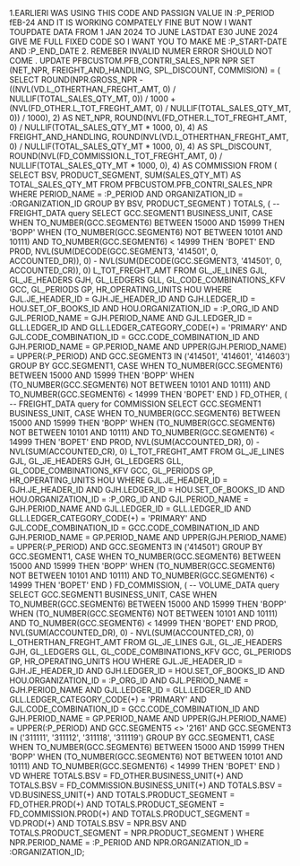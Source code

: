 1.EARLIERI WAS USING THIS CODE AND PASSIGN VALUE IN :P_PERIOD fEB-24 AND IT IS WORKING COMPATELY FINE BUT NOW I WANT TOUPDATE DATA FROM 1 JAN 2024 TO JUNE 
LASTDAT E30 JUNE 2024 GIVE ME FULL FIXED CODE 
SO I WANT YOU TO MAKE ME :P_START-DATE AND :P_END_DATE
2. REMEBER INVALID NUMER ERROR SHOULD NOT COME .
UPDATE PFBCUSTOM.PFB_CONTRI_SALES_NPR NPR
SET (NET_NPR, FREIGHT_AND_HANDLING, SPL_DISCOUNT, COMMISION) = (
    SELECT 
        ROUND(NPR.GROSS_NPR - ((NVL(VD.L_OTHERTHAN_FREGHT_AMT, 0) / NULLIF(TOTAL_SALES_QTY_MT, 0)) / 1000
            + (NVL(FD_OTHER.L_TOT_FREGHT_AMT, 0) / NULLIF(TOTAL_SALES_QTY_MT, 0)) / 1000), 2) AS NET_NPR,
        ROUND(NVL(FD_OTHER.L_TOT_FREGHT_AMT, 0) / NULLIF(TOTAL_SALES_QTY_MT * 1000, 0), 4) AS FREIGHT_AND_HANDLING,
        ROUND(NVL(VD.L_OTHERTHAN_FREGHT_AMT, 0) / NULLIF(TOTAL_SALES_QTY_MT * 1000, 0), 4) AS SPL_DISCOUNT,
        ROUND(NVL(FD_COMMISSION.L_TOT_FREGHT_AMT, 0) / NULLIF(TOTAL_SALES_QTY_MT * 1000, 0), 4) AS COMMISSION
    FROM (
        SELECT 
            BSV, 
            PRODUCT_SEGMENT, 
            SUM(SALES_QTY_MT) AS TOTAL_SALES_QTY_MT
        FROM PFBCUSTOM.PFB_CONTRI_SALES_NPR
        WHERE PERIOD_NAME = :P_PERIOD
        AND ORGANIZATION_ID = :ORGANIZATION_ID
        GROUP BY BSV, PRODUCT_SEGMENT
    ) TOTALS,
    (
        -- FREIGHT_DATA query
        SELECT 
            GCC.SEGMENT1 BUSINESS_UNIT,
            CASE
                WHEN TO_NUMBER(GCC.SEGMENT6) BETWEEN 15000 AND 15999 THEN 'BOPP'
                WHEN (TO_NUMBER(GCC.SEGMENT6) NOT BETWEEN 10101 AND 10111)
                     AND TO_NUMBER(GCC.SEGMENT6) < 14999 THEN 'BOPET'
            END PROD,
            NVL(SUM(DECODE(GCC.SEGMENT3, '414501', 0, ACCOUNTED_DR)), 0) - 
            NVL(SUM(DECODE(GCC.SEGMENT3, '414501', 0, ACCOUNTED_CR)), 0) L_TOT_FREGHT_AMT
        FROM 
            GL_JE_LINES GJL,
            GL_JE_HEADERS GJH,
            GL_LEDGERS GLL,
            GL_CODE_COMBINATIONS_KFV GCC,
            GL_PERIODS GP,
            HR_OPERATING_UNITS HOU
        WHERE 
            GJL.JE_HEADER_ID = GJH.JE_HEADER_ID
            AND GJH.LEDGER_ID = HOU.SET_OF_BOOKS_ID
            AND HOU.ORGANIZATION_ID = :P_ORG_ID
            AND GJL.PERIOD_NAME = GJH.PERIOD_NAME
            AND GJL.LEDGER_ID = GLL.LEDGER_ID
            AND GLL.LEDGER_CATEGORY_CODE(+) = 'PRIMARY'
            AND GJL.CODE_COMBINATION_ID = GCC.CODE_COMBINATION_ID
            AND GJH.PERIOD_NAME = GP.PERIOD_NAME
            AND UPPER(GJH.PERIOD_NAME) = UPPER(:P_PERIOD)
            AND GCC.SEGMENT3 IN ('414501', '414601', '414603')
        GROUP BY 
            GCC.SEGMENT1,
            CASE
                WHEN TO_NUMBER(GCC.SEGMENT6) BETWEEN 15000 AND 15999 THEN 'BOPP'
                WHEN (TO_NUMBER(GCC.SEGMENT6) NOT BETWEEN 10101 AND 10111)
                     AND TO_NUMBER(GCC.SEGMENT6) < 14999 THEN 'BOPET'
            END
    ) FD_OTHER,
    (
        -- FREIGHT_DATA query for COMMISSION
        SELECT 
            GCC.SEGMENT1 BUSINESS_UNIT,
            CASE
                WHEN TO_NUMBER(GCC.SEGMENT6) BETWEEN 15000 AND 15999 THEN 'BOPP'
                WHEN (TO_NUMBER(GCC.SEGMENT6) NOT BETWEEN 10101 AND 10111)
                     AND TO_NUMBER(GCC.SEGMENT6) < 14999 THEN 'BOPET'
            END PROD,
            NVL(SUM(ACCOUNTED_DR), 0) - NVL(SUM(ACCOUNTED_CR), 0) L_TOT_FREGHT_AMT
        FROM 
            GL_JE_LINES GJL,
            GL_JE_HEADERS GJH,
            GL_LEDGERS GLL,
            GL_CODE_COMBINATIONS_KFV GCC,
            GL_PERIODS GP,
            HR_OPERATING_UNITS HOU
        WHERE 
            GJL.JE_HEADER_ID = GJH.JE_HEADER_ID
            AND GJH.LEDGER_ID = HOU.SET_OF_BOOKS_ID
            AND HOU.ORGANIZATION_ID = :P_ORG_ID
            AND GJL.PERIOD_NAME = GJH.PERIOD_NAME
            AND GJL.LEDGER_ID = GLL.LEDGER_ID
            AND GLL.LEDGER_CATEGORY_CODE(+) = 'PRIMARY'
            AND GJL.CODE_COMBINATION_ID = GCC.CODE_COMBINATION_ID
            AND GJH.PERIOD_NAME = GP.PERIOD_NAME
            AND UPPER(GJH.PERIOD_NAME) = UPPER(:P_PERIOD)
            AND GCC.SEGMENT3 IN ('414501')
        GROUP BY 
            GCC.SEGMENT1,
            CASE
                WHEN TO_NUMBER(GCC.SEGMENT6) BETWEEN 15000 AND 15999 THEN 'BOPP'
                WHEN (TO_NUMBER(GCC.SEGMENT6) NOT BETWEEN 10101 AND 10111)
                     AND TO_NUMBER(GCC.SEGMENT6) < 14999 THEN 'BOPET'
            END
    ) FD_COMMISSION,
    (
        -- VOLUME_DATA query
        SELECT GCC.SEGMENT1 BUSINESS_UNIT,
                CASE
                    WHEN TO_NUMBER(GCC.SEGMENT6) BETWEEN 15000 AND 15999 THEN 'BOPP'
                    WHEN (TO_NUMBER(GCC.SEGMENT6) NOT BETWEEN 10101 AND 10111)
                         AND TO_NUMBER(GCC.SEGMENT6) < 14999 THEN 'BOPET'
                END PROD,
                NVL(SUM(ACCOUNTED_DR), 0) - NVL(SUM(ACCOUNTED_CR), 0) L_OTHERTHAN_FREGHT_AMT
         FROM GL_JE_LINES GJL,
              GL_JE_HEADERS GJH,
              GL_LEDGERS GLL,
              GL_CODE_COMBINATIONS_KFV GCC,
              GL_PERIODS GP,
              HR_OPERATING_UNITS HOU
         WHERE GJL.JE_HEADER_ID = GJH.JE_HEADER_ID
           AND GJH.LEDGER_ID = HOU.SET_OF_BOOKS_ID
           AND HOU.ORGANIZATION_ID = :P_ORG_ID
           AND GJL.PERIOD_NAME = GJH.PERIOD_NAME
           AND GJL.LEDGER_ID = GLL.LEDGER_ID
           AND GLL.LEDGER_CATEGORY_CODE(+) = 'PRIMARY'
           AND GJL.CODE_COMBINATION_ID = GCC.CODE_COMBINATION_ID
           AND GJH.PERIOD_NAME = GP.PERIOD_NAME
           AND UPPER(GJH.PERIOD_NAME) = UPPER(:P_PERIOD)
           AND GCC.SEGMENT5 <> '2161'
           AND GCC.SEGMENT3 IN ('311111', '311112', '311118', '311119')
         GROUP BY GCC.SEGMENT1,
                  CASE
                      WHEN TO_NUMBER(GCC.SEGMENT6) BETWEEN 15000 AND 15999 THEN 'BOPP'
                      WHEN (TO_NUMBER(GCC.SEGMENT6) NOT BETWEEN 10101 AND 10111)
                           AND TO_NUMBER(GCC.SEGMENT6) < 14999 THEN 'BOPET'
                  END
    ) VD
    WHERE TOTALS.BSV = FD_OTHER.BUSINESS_UNIT(+)
    AND TOTALS.BSV = FD_COMMISSION.BUSINESS_UNIT(+)
    AND TOTALS.BSV = VD.BUSINESS_UNIT(+)
    AND TOTALS.PRODUCT_SEGMENT = FD_OTHER.PROD(+)
    AND TOTALS.PRODUCT_SEGMENT = FD_COMMISSION.PROD(+)
    AND TOTALS.PRODUCT_SEGMENT = VD.PROD(+)
    AND TOTALS.BSV = NPR.BSV
    AND TOTALS.PRODUCT_SEGMENT = NPR.PRODUCT_SEGMENT
)
WHERE NPR.PERIOD_NAME = :P_PERIOD
AND NPR.ORGANIZATION_ID = :ORGANIZATION_ID;

